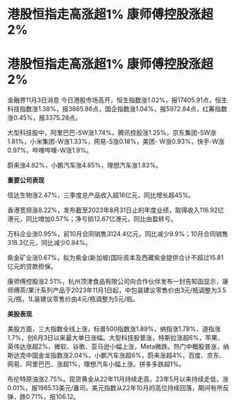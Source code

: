 # 港股恒指走高涨超1% 康师傅控股涨超2%

# 港股恒指走高涨超1% 康师傅控股涨超2%

金融界11月3日消息
今日港股市场高开，恒生指数涨1.02%，报17405.91点，恒生科技指数涨1.38%，报3865.86点，国企指数涨1.04%，报5972.84点，红筹指数涨0.45%，报3375.28点。

大型科技股中，阿里巴巴-SW涨1.74%，腾讯控股涨1.25%，京东集团-SW涨1.81%，小米集团-W涨1.33%，网易-S涨0.18%，美团-
W涨0.93%，快手-W涨0.97%，哔哩哔哩-W涨1.9%。

蔚来涨4.82%，小鹏汽车涨4.85%，理想汽车涨1.83%。

**重要公司表现**

信达生物涨2.47%，三季度总产品收入超16亿元，同比增长超45%。

香港宽频涨8.22%，发布截至2023年8月31日止的年度业绩，取得收入116.92亿港元，同比增加0.57%；净亏损12.67亿港元，同比由盈转亏。

万科企业涨0.95%，前10月合同销售3124.4亿元，同比减少9.9%；10月合同销售318.3亿元，同比减少0.84%。

紫金矿业涨0.67%，拟为紫金(新加坡)国际资本及西藏紫金提供合计不超过15.81亿元的贷款担保。

康师傅控股涨2.51%，杭州顶津食品有限公司向合作伙伴发布一封告知函显示，康师傅茶/果汁系列产品于2023年11月1日起，中包装建议零售价由3元/瓶调整为3.5元/瓶，1L装建议零售价由4元/瓶调整为5元/瓶。

**美股表现**

美股方面，三大指数全线上涨，标普500指数涨1.89%，纳指涨1.78%，道指涨1.7%，创6月3日以来最大单日涨幅。大型科技股普涨，特斯拉涨超6%，苹果、英伟达涨超2%，微软、谷歌、亚马逊小幅上涨，Meta微跌。热门中概股普涨，纳斯达克中国金龙指数涨2.04%。小鹏汽车涨超6%，蔚来涨超4%，百度、京东、网易、阿里巴巴、涨超1%，理想汽车小幅上涨。拼多多跌超1%。

布伦特原油涨2.75%。现货黄金从22年11月持续走高，23年5月以来持续走低，涨0.01%，报1985.13美元/盎司。美元指数从22年10月的高位持续回落，期间有所反弹，跌0.71%，报106.12。

